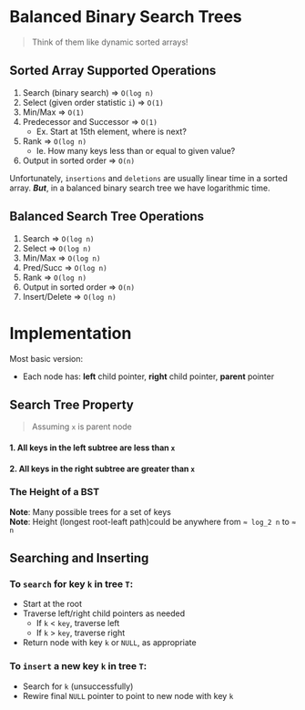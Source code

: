 # Balanced Binary Search Trees
> Think of them like dynamic sorted arrays!

## Sorted Array Supported Operations
1. Search (binary search) => `O(log n)`
2. Select (given order statistic `i`) => `O(1)`
3. Min/Max => `O(1)`
4. Predecessor and Successor => `O(1)`
   - Ex. Start at 15th element, where is next?
5. Rank => `O(log n)`
   - Ie. How many keys less than or equal to given value?
6. Output in sorted order => `O(n)`

Unfortunately, `insertions` and `deletions` are usually linear time in a sorted
array. ***But***, in a balanced binary search tree we have logarithmic time.

## Balanced Search Tree Operations
1. Search => `O(log n)`
2. Select => `O(log n)`
3. Min/Max => `O(log n)`
4. Pred/Succ => `O(log n)`
5. Rank => `O(log n)`
6. Output in sorted order => `O(n)`
7. Insert/Delete => `O(log n)`

# Implementation
Most basic version:
- Each node has: **left** child pointer, **right** child pointer, **parent**
  pointer

## Search Tree Property
> Assuming `x` is parent node
#### 1. All keys in the left subtree are less than `x`
#### 2. All keys in the right subtree are greater than `x`

### The Height of a BST
**Note**: Many possible trees for a set of keys  
**Note**: Height (longest root-leaft path)could be anywhere from `≈ log_2 n` 
          to `≈ n`

## Searching and Inserting
### To `search` for key `k` in tree `T`:
- Start at the root
- Traverse left/right child pointers as needed
   - If `k` < `key`, traverse left
   - If `k` > `key`, traverse right
- Return node with key `k` or `NULL`, as appropriate

### To `insert` a new key `k` in tree `T`:
- Search for `k` (unsuccessfully)
- Rewire final `NULL` pointer to point to new node with key `k`
